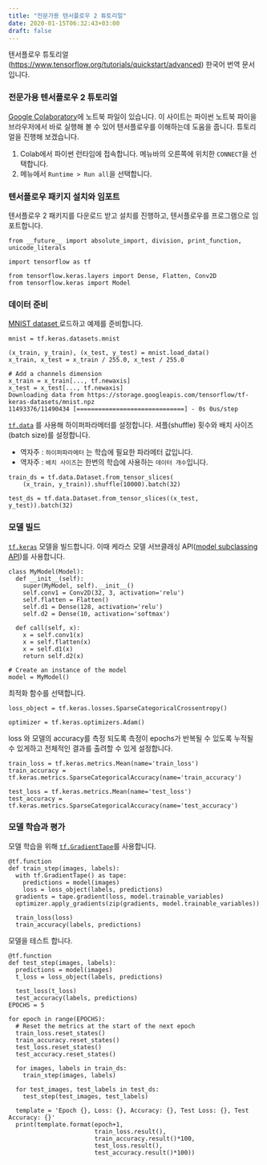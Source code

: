 ```yaml
---
title: "전문가용 텐서플로우 2 튜토리얼"
date: 2020-01-15T06:32:43+03:00
draft: false
---
```


텐서플로우 튜토리얼(https://www.tensorflow.org/tutorials/quickstart/advanced) 한국어 번역 문서입니다.

### 전문가용 텐서플로우 2 튜토리얼

[Google Colaboratory](https://colab.research.google.com/notebooks/welcome.ipynb)에 노트북 파일이 있습니다. 이 사이트는 파이썬 노트북 파이을 브라우저에서 바로 실행해 볼 수 있어 텐서플로우를 이해하는데 도움을 줍니다. 튜토리얼을 진행해 보겠습니다.

1. Colab에서 파이썬 런타임에 접속합니다. 메뉴바의 오른쪽에 위치한 `CONNECT`을 선택합니다.
2. 메뉴에서 `Runtime > Run all`을 선택합니다.

### 텐서플로우 패키지 설치와 임포트

텐서플로우 2 패키지를 다운로드 받고 설치를 진행하고, 텐서플로우를 프로그램으로 임포트합니다.

```
from __future__ import absolute_import, division, print_function, unicode_literals

import tensorflow as tf

from tensorflow.keras.layers import Dense, Flatten, Conv2D
from tensorflow.keras import Model
```

### 데이터 준비

[MNIST dataset ](http://yann.lecun.com/exdb/mnist/)로드하고 예제를 준비합니다.

```
mnist = tf.keras.datasets.mnist

(x_train, y_train), (x_test, y_test) = mnist.load_data()
x_train, x_test = x_train / 255.0, x_test / 255.0

# Add a channels dimension
x_train = x_train[..., tf.newaxis]
x_test = x_test[..., tf.newaxis]
Downloading data from https://storage.googleapis.com/tensorflow/tf-keras-datasets/mnist.npz
11493376/11490434 [==============================] - 0s 0us/step
```

[`tf.data`](https://www.tensorflow.org/api_docs/python/tf/data) 를 사용해 하이퍼파라메터를 설정합니다. 셔플(shuffle) 횟수와 배치 사이즈(batch size)를 설정합니다.

- 역자주 : `하이퍼파라메터` 는 학습에 필요한 파라메터 값입니다.
- 역자주 : `배치 사이즈`는 한번의 학습에 사용하는 `데이터 개수`입니다.

```
train_ds = tf.data.Dataset.from_tensor_slices(
    (x_train, y_train)).shuffle(10000).batch(32)

test_ds = tf.data.Dataset.from_tensor_slices((x_test, y_test)).batch(32)
```

### 모델 빌드

[`tf.keras`](https://www.tensorflow.org/api_docs/python/tf/keras) 모델을 빌드합니다. 이때 케라스 모델 서브클래싱 API([model subclassing API](https://www.tensorflow.org/guide/keras#model_subclassing))를 사용합니다.

```
class MyModel(Model):
  def __init__(self):
    super(MyModel, self).__init__()
    self.conv1 = Conv2D(32, 3, activation='relu')
    self.flatten = Flatten()
    self.d1 = Dense(128, activation='relu')
    self.d2 = Dense(10, activation='softmax')

  def call(self, x):
    x = self.conv1(x)
    x = self.flatten(x)
    x = self.d1(x)
    return self.d2(x)

# Create an instance of the model
model = MyModel()
```

최적화 함수를 선택합니다.

```
loss_object = tf.keras.losses.SparseCategoricalCrossentropy()

optimizer = tf.keras.optimizers.Adam()
```

loss 와 모델의 accuracy를 측정 되도록 측정이 epochs가 반복될 수 있도록 누적될 수 있게하고 전체적인 결과를 출려할 수 있게 설정합니다.

```
train_loss = tf.keras.metrics.Mean(name='train_loss')
train_accuracy = tf.keras.metrics.SparseCategoricalAccuracy(name='train_accuracy')

test_loss = tf.keras.metrics.Mean(name='test_loss')
test_accuracy = tf.keras.metrics.SparseCategoricalAccuracy(name='test_accuracy')
```

### 모델 학습과 평가

모델 학습을 위해 [`tf.GradientTape`](https://www.tensorflow.org/api_docs/python/tf/GradientTape)를 사용합니다.

```
@tf.function
def train_step(images, labels):
  with tf.GradientTape() as tape:
    predictions = model(images)
    loss = loss_object(labels, predictions)
  gradients = tape.gradient(loss, model.trainable_variables)
  optimizer.apply_gradients(zip(gradients, model.trainable_variables))

  train_loss(loss)
  train_accuracy(labels, predictions)
```

모델을 테스트 합니다.

```
@tf.function
def test_step(images, labels):
  predictions = model(images)
  t_loss = loss_object(labels, predictions)

  test_loss(t_loss)
  test_accuracy(labels, predictions)
EPOCHS = 5

for epoch in range(EPOCHS):
  # Reset the metrics at the start of the next epoch
  train_loss.reset_states()
  train_accuracy.reset_states()
  test_loss.reset_states()
  test_accuracy.reset_states()

  for images, labels in train_ds:
    train_step(images, labels)

  for test_images, test_labels in test_ds:
    test_step(test_images, test_labels)

  template = 'Epoch {}, Loss: {}, Accuracy: {}, Test Loss: {}, Test Accuracy: {}'
  print(template.format(epoch+1,
                        train_loss.result(),
                        train_accuracy.result()*100,
                        test_loss.result(),
                        test_accuracy.result()*100))
```